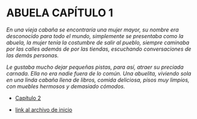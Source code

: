 #  ABUELA CAPÍTULO 1

*En una vieja cabaña se encontraría una mujer mayor, su nombre era desconocido para todo el mundo, simplemente se presentaba como la abuela, la mujer tenía la costumbre de salir al pueblo, siempre caminaba por las calles además de por las tiendas, escuchando conversaciones de las demás personas.*   

*Le gustaba mucho dejar pequeñas pistas, para así, atraer su preciada carnada. Ella no era nadie fuera de lo común. Una abuelita, viviendo sola en una linda cabaña llena de libros, comida deliciosa, pisos muy limpios, con muebles hermosos y demasiado cómodos.*

- [Capítulo 2](./Abuela2.md)

- [link al archivo de inicio](./inicio.md)
